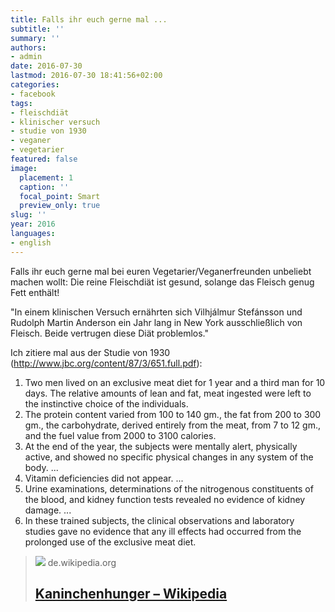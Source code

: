 ```yaml
---
title: Falls ihr euch gerne mal ...
subtitle: ''
summary: ''
authors:
- admin
date: 2016-07-30
lastmod: 2016-07-30 18:41:56+02:00
categories:
- facebook
tags:
- fleischdiät
- klinischer versuch
- studie von 1930
- veganer
- vegetarier
featured: false
image:
  placement: 1
  caption: ''
  focal_point: Smart
  preview_only: true
slug: ''
year: 2016
languages:
- english
---
```


Falls ihr euch gerne mal bei euren Vegetarier/Veganerfreunden unbeliebt machen wollt: Die reine Fleischdiät ist gesund, solange das Fleisch genug Fett enthält!

"In einem klinischen Versuch ernährten sich Vilhjálmur Stefánsson und Rudolph Martin Anderson ein Jahr lang in New York ausschließlich von Fleisch. Beide vertrugen diese Diät problemlos."

Ich zitiere mal aus der Studie von 1930 (http://www.jbc.org/content/87/3/651.full.pdf):

1. Two men lived on an exclusive meat diet for 1 year and a
third man for 10 days. The relative amounts of lean and fat,
meat ingested were left to the instinctive choice of the individuals.
2. The protein content varied from 100 to 140 gm., the fat from 200 to 300 gm., the carbohydrate, derived entirely from the meat,
from 7 to 12 gm., and the fuel value from 2000 to 3100 calories. 
3. At the end of the year, the subjects were mentally alert,
physically active, and showed no specific physical changes in any
system of the body.
...
7. Vitamin deficiencies did not appear. 
...
9. Urine examinations, determinations of the nitrogenous
constituents of the blood, and kidney function tests revealed no
evidence of kidney damage. 
...
11. In these trained subjects, the clinical observations and
laboratory studies gave no evidence that any ill effects had
occurred from the prolonged use of the exclusive meat diet.
> [![](https://de.wikipedia.org//upload.wikimedia.org/wikipedia/commons/thumb/4/4a/Pictogram_voting_info.svg/15px-Pictogram_voting_info.svg.png)](https://de.wikipedia.org/wiki/Kaninchenhunger)
> de.wikipedia.org
> ## [Kaninchenhunger – Wikipedia](https://de.wikipedia.org/wiki/Kaninchenhunger)
>